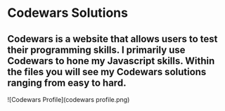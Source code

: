 # Codewars Solutions

## Codewars is a website that allows users to test their programming skills. I primarily use Codewars to hone my Javascript skills. Within the files you will see my Codewars solutions ranging from easy to hard. 

![Codewars Profile](codewars profile.png)
